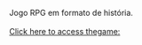 Jogo RPG em formato de história. <br/><br/>
[Click here to access thegame: ](https://marinsantos.github.io/Jogo-RPG-/)<br/><br/>

